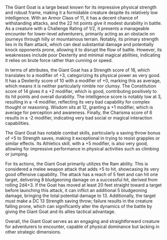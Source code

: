 The Giant Goat is a large beast known for its impressive physical strength and robust frame, making it a formidable creature despite its relatively low intelligence. With an Armor Class of 11, it has a decent chance of withstanding attacks, and the 22 hit points give it modest durability in battle. As a creature with a Challenge Rating of 1/2, it presents a manageable encounter for lower-level adventurers, primarily acting as an obstacle on journeys through hilly or mountainous terrain. Notably, its primary strength lies in its Ram attack, which can deal substantial damage and potentially knock opponents prone, allowing it to disrupt the flow of battle. However, its weaknesses include poor Dexterity and minimal magical abilities, indicating it relies on brute force rather than cunning or speed.

In terms of attributes, the Giant Goat has a Strength score of 16, which translates to a modifier of +3, categorizing its physical power as very good. It has a Dexterity score of 10 with a modifier of +0, marking this as average, which means it is neither particularly nimble nor clumsy. The Constitution score of 14 gives it a +2 modifier, which is good, contributing positively to its hit points and overall durability. The intelligence score is notably low at 3, resulting in a -4 modifier, reflecting its very bad capability for complex thought or reasoning. Wisdom sits at 12, granting a +1 modifier, which is average for perception and awareness. Finally, the Charisma score of 6 results in a -2 modifier, indicating very bad social or magical interaction capabilities.

The Giant Goat has notable combat skills, particularly a saving throw bonus of +5 to Strength saves, making it exceptional in trying to resist grapples or similar effects. Its Athletics skill, with a +5 modifier, is also very good, allowing for impressive performance in physical activities such as climbing or jumping.

For its actions, the Giant Goat primarily utilizes the Ram ability. This is considered a melee weapon attack that adds +5 to hit, showcasing its very good offensive capability. The attack has a reach of 5 feet and can hit one target, delivering 8 bludgeoning damage on a successful hit, derived from rolling 2d4+3. If the Goat has moved at least 20 feet straight toward a target before launching this attack, it can inflict an additional 5 bludgeoning damage, bringing the total potential damage to 13. Additionally, the target must make a DC 13 Strength saving throw; failure results in the creature falling prone, which can significantly alter the dynamics of the battle by giving the Giant Goat and its allies tactical advantage. 

Overall, the Giant Goat serves as an engaging and straightforward creature for adventurers to encounter, capable of physical dominance but lacking in other strategic dimensions.
